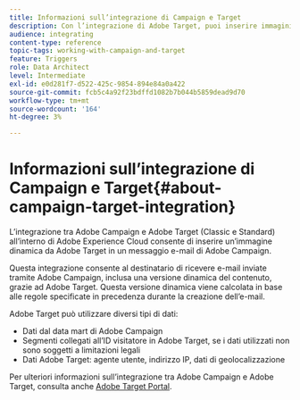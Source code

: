 ```yaml
---
title: Informazioni sull’integrazione di Campaign e Target
description: Con l’integrazione di Adobe Target, puoi inserire immagini dinamiche generate da Adobe Target nei messaggi di Adobe Campaign.
audience: integrating
content-type: reference
topic-tags: working-with-campaign-and-target
feature: Triggers
role: Data Architect
level: Intermediate
exl-id: e0d281f7-d522-425c-9854-894e84a0a422
source-git-commit: fcb5c4a92f23bdffd1082b7b044b5859dead9d70
workflow-type: tm+mt
source-wordcount: '164'
ht-degree: 3%

---
```


# Informazioni sull’integrazione di Campaign e Target{#about-campaign-target-integration}

L’integrazione tra Adobe Campaign e Adobe Target (Classic e Standard) all’interno di Adobe Experience Cloud consente di inserire un’immagine dinamica da Adobe Target in un messaggio e-mail di Adobe Campaign.

Questa integrazione consente al destinatario di ricevere e-mail inviate tramite Adobe Campaign, inclusa una versione dinamica del contenuto, grazie ad Adobe Target. Questa versione dinamica viene calcolata in base alle regole specificate in precedenza durante la creazione dell’e-mail.

Adobe Target può utilizzare diversi tipi di dati:

* Dati dal data mart di Adobe Campaign
* Segmenti collegati all’ID visitatore in Adobe Target, se i dati utilizzati non sono soggetti a limitazioni legali
* Dati Adobe Target: agente utente, indirizzo IP, dati di geolocalizzazione

Per ulteriori informazioni sull’integrazione tra Adobe Campaign e Adobe Target, consulta anche [Adobe Target Portal](https://experienceleague.adobe.com/docs/target/using/integrate/campaign-and-target.html).
